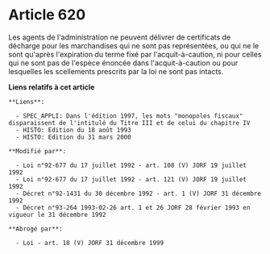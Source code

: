 # Article 620

Les agents de l'administration ne peuvent délivrer de certificats de décharge pour les marchandises qui ne sont pas
représentées, ou qui ne le sont qu'après l'expiration du terme fixé par l'acquit-à-caution, ni pour celles qui ne sont pas de
l'espèce énoncée dans l'acquit-à-caution ou pour lesquelles les scellements prescrits par la loi ne sont pas intacts.

**Liens relatifs à cet article**

	**Liens**:

	  - SPEC_APPLI: Dans l'édition 1997, les mots "monopoles fiscaux" disparaissent de l'intitulé du Titre III et de celui du chapitre IV
	  - HISTO: Edition du 18 août 1993
	  - HISTO: Edition du 31 mars 2000

	**Modifié par**:

	  - Loi n°92-677 du 17 juillet 1992 - art. 108 (V) JORF 19 juillet 1992
	  - Loi n°92-677 du 17 juillet 1992 - art. 121 (V) JORF 19 juillet 1992
	  - Décret n°92-1431 du 30 décembre 1992 - art. 1 (V) JORF 31 décembre 1992
	  - Décret n°93-264 1993-02-26 art. 1 et 26 JORF 28 février 1993 en vigueur le 31 décembre 1992

	**Abrogé par**:

	  - Loi - art. 18 (V) JORF 31 décembre 1999
